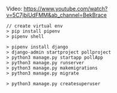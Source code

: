 Video: https://www.youtube.com/watch?v=5C7jbiUdFMM&ab_channel=BekBrace

```
// create virtual env
> pip install pipenv
> pipenv shell

> pipenv install django
> django-admin startproject pollproject
> python3 manage.py startapp pollApp
> python3 manage.py runserver
> python3 manage.py makemigrations
> python3 manage.py migrate

> python3 manage.py createsuperuser
```